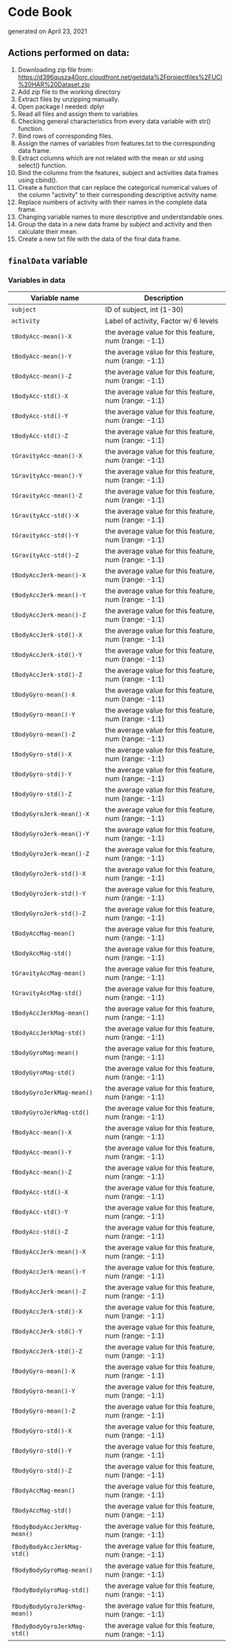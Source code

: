 # Code Book
generated on April 23, 2021

## Actions performed on data:
1. Downloading zip file from: https://d396qusza40orc.cloudfront.net/getdata%2Fprojectfiles%2FUCI%20HAR%20Dataset.zip
2. Add zip file to the working directory
3. Extract files by unzipping manually. 
4. Open package I needed: dplyr
5. Read all files and assign them to variables
6. Checking general characteristics from every data variable with str() function.
7. Bind rows of corresponding files.
8. Assign the names of variables from features.txt to the corresponding data frame. 
9. Extract columns which are not related with the mean or std using select() function.
10. Bind the columns from the features, subject and activities data frames using cbind().
11. Create a function that can replace the categorical numerical values of the column "activity" to their corresponding descriptive activity name.
12. Replace numbers of activity with their names in the complete data frame. 
13. Changing variable names to more descriptive and understandable ones.
14. Group the data in a new data frame by subject and activity and then calculate their mean. 
15. Create a new txt file with the data of the final data frame. 

## `finalData` variable

### Variables in data

Variable name       | Description
--------------------|------------
`subject`           | ID of subject, int (1-30)
`activity`          | Label of activity, Factor w/ 6 levels
`tBodyAcc-mean()-X`   | the average value for this feature, num (range: -1:1)
`tBodyAcc-mean()-Y`   | the average value for this feature, num (range: -1:1)
`tBodyAcc-mean()-Z`   | the average value for this feature, num (range: -1:1)
`tBodyAcc-std()-X`   | the average value for this feature, num (range: -1:1)
`tBodyAcc-std()-Y`   | the average value for this feature, num (range: -1:1)
`tBodyAcc-std()-Z`   | the average value for this feature, num (range: -1:1)
`tGravityAcc-mean()-X`   | the average value for this feature, num (range: -1:1)
`tGravityAcc-mean()-Y`   | the average value for this feature, num (range: -1:1)
`tGravityAcc-mean()-Z`   | the average value for this feature, num (range: -1:1)
`tGravityAcc-std()-X`   | the average value for this feature, num (range: -1:1)
`tGravityAcc-std()-Y`   | the average value for this feature, num (range: -1:1)
`tGravityAcc-std()-Z`   | the average value for this feature, num (range: -1:1)
`tBodyAccJerk-mean()-X`   | the average value for this feature, num (range: -1:1)
`tBodyAccJerk-mean()-Y`   | the average value for this feature, num (range: -1:1)
`tBodyAccJerk-mean()-Z`   | the average value for this feature, num (range: -1:1)
`tBodyAccJerk-std()-X`   | the average value for this feature, num (range: -1:1)
`tBodyAccJerk-std()-Y`   | the average value for this feature, num (range: -1:1)
`tBodyAccJerk-std()-Z`   | the average value for this feature, num (range: -1:1)
`tBodyGyro-mean()-X`   | the average value for this feature, num (range: -1:1)
`tBodyGyro-mean()-Y`   | the average value for this feature, num (range: -1:1)
`tBodyGyro-mean()-Z`   | the average value for this feature, num (range: -1:1)
`tBodyGyro-std()-X`   | the average value for this feature, num (range: -1:1)
`tBodyGyro-std()-Y`   | the average value for this feature, num (range: -1:1)
`tBodyGyro-std()-Z`   | the average value for this feature, num (range: -1:1)
`tBodyGyroJerk-mean()-X`   | the average value for this feature, num (range: -1:1)
`tBodyGyroJerk-mean()-Y`   | the average value for this feature, num (range: -1:1)
`tBodyGyroJerk-mean()-Z`   | the average value for this feature, num (range: -1:1)
`tBodyGyroJerk-std()-X`   | the average value for this feature, num (range: -1:1)
`tBodyGyroJerk-std()-Y`   | the average value for this feature, num (range: -1:1)
`tBodyGyroJerk-std()-Z`   | the average value for this feature, num (range: -1:1)
`tBodyAccMag-mean()`   | the average value for this feature, num (range: -1:1)
`tBodyAccMag-std()`   | the average value for this feature, num (range: -1:1)
`tGravityAccMag-mean()`   | the average value for this feature, num (range: -1:1)
`tGravityAccMag-std()`   | the average value for this feature, num (range: -1:1)
`tBodyAccJerkMag-mean()`   | the average value for this feature, num (range: -1:1)
`tBodyAccJerkMag-std()`   | the average value for this feature, num (range: -1:1)
`tBodyGyroMag-mean()`   | the average value for this feature, num (range: -1:1)
`tBodyGyroMag-std()`   | the average value for this feature, num (range: -1:1)
`tBodyGyroJerkMag-mean()`   | the average value for this feature, num (range: -1:1)
`tBodyGyroJerkMag-std()`   | the average value for this feature, num (range: -1:1)
`fBodyAcc-mean()-X`   | the average value for this feature, num (range: -1:1)
`fBodyAcc-mean()-Y`   | the average value for this feature, num (range: -1:1)
`fBodyAcc-mean()-Z`   | the average value for this feature, num (range: -1:1)
`fBodyAcc-std()-X`   | the average value for this feature, num (range: -1:1)
`fBodyAcc-std()-Y`   | the average value for this feature, num (range: -1:1)
`fBodyAcc-std()-Z`   | the average value for this feature, num (range: -1:1)
`fBodyAccJerk-mean()-X`   | the average value for this feature, num (range: -1:1)
`fBodyAccJerk-mean()-Y`   | the average value for this feature, num (range: -1:1)
`fBodyAccJerk-mean()-Z`   | the average value for this feature, num (range: -1:1)
`fBodyAccJerk-std()-X`   | the average value for this feature, num (range: -1:1)
`fBodyAccJerk-std()-Y`   | the average value for this feature, num (range: -1:1)
`fBodyAccJerk-std()-Z`   | the average value for this feature, num (range: -1:1)
`fBodyGyro-mean()-X`   | the average value for this feature, num (range: -1:1)
`fBodyGyro-mean()-Y`   | the average value for this feature, num (range: -1:1)
`fBodyGyro-mean()-Z`   | the average value for this feature, num (range: -1:1)
`fBodyGyro-std()-X`   | the average value for this feature, num (range: -1:1)
`fBodyGyro-std()-Y`   | the average value for this feature, num (range: -1:1)
`fBodyGyro-std()-Z`   | the average value for this feature, num (range: -1:1)
`fBodyAccMag-mean()`   | the average value for this feature, num (range: -1:1)
`fBodyAccMag-std()`   | the average value for this feature, num (range: -1:1)
`fBodyBodyAccJerkMag-mean()`   | the average value for this feature, num (range: -1:1)
`fBodyBodyAccJerkMag-std()`   | the average value for this feature, num (range: -1:1)
`fBodyBodyGyroMag-mean()`   | the average value for this feature, num (range: -1:1)
`fBodyBodyGyroMag-std()`   | the average value for this feature, num (range: -1:1)
`fBodyBodyGyroJerkMag-mean()`   | the average value for this feature, num (range: -1:1)
`fBodyBodyGyroJerkMag-std()`   | the average value for this feature, num (range: -1:1)
